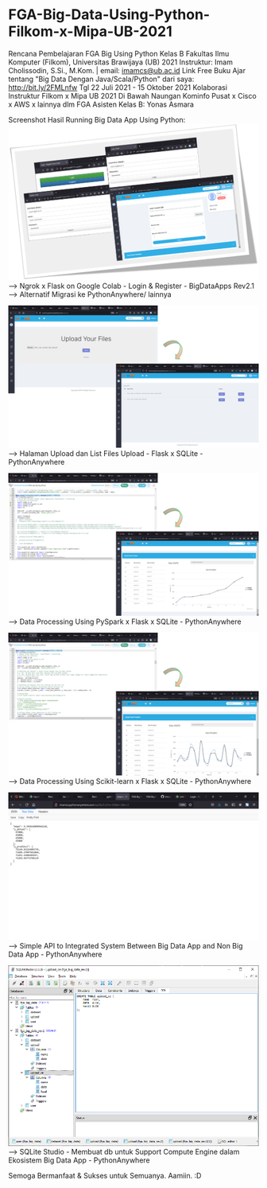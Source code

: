 # FGA-Big-Data-Using-Python-Filkom-x-Mipa-UB-2021
Rencana Pembelajaran FGA Big Using Python Kelas B
Fakultas Ilmu Komputer (Filkom), Universitas Brawijaya (UB) 2021
Instruktur: Imam Cholissodin, S.Si., M.Kom. | email: imamcs@ub.ac.id
Link Free Buku Ajar tentang "Big Data Dengan Java/Scala/Python" dari saya: http://bit.ly/2FMLnfw
Tgl 22 Juli 2021 - 15 Oktober 2021
Kolaborasi Instruktur Filkom x Mipa UB 2021
Di Bawah Naungan Kominfo Pusat x Cisco x AWS x lainnya dlm FGA
Asisten Kelas B: Yonas Asmara

Screenshot Hasil Running Big Data App Using Python:
![Ngrok x Flask on Google Colab - Login & Register - BigDataApps Rev2.1](https://github.com/imamcs19/FGA-Big-Data-Using-Python-Filkom-x-Mipa-UB-2021/blob/main/Ngrok%20x%20Flask%20on%20Google%20Colab%20-%20Login%20%26%20Register%20-%20BigDataApps%20Rev2.1.png)
--> Ngrok x Flask on Google Colab - Login & Register - BigDataApps Rev2.1 --> Alternatif Migrasi ke PythonAnywhere/ lainnya

![Halaman Upload dan List Files Upload - Flask x SQLite - PythonAnywhere](https://github.com/imamcs19/FGA-Big-Data-Using-Python-Filkom-x-Mipa-UB-2021/blob/main/Halaman%20Upload%20dan%20List%20Files%20Upload%20-%20Flask%20x%20SQLite%20On%20PythonAnywhere.png)
--> Halaman Upload dan List Files Upload - Flask x SQLite - PythonAnywhere

![Data Processing Using PySpark x Flask x SQLite - PythonAnywhere](https://github.com/imamcs19/FGA-Big-Data-Using-Python-Filkom-x-Mipa-UB-2021/blob/main/Data%20Processing%20Using%20PySpark%20On%20PythonAnywhere.png)
--> Data Processing Using PySpark x Flask x SQLite - PythonAnywhere

![Data Processing Using Scikit-learn x Flask x SQLite - PythonAnywhere](https://github.com/imamcs19/FGA-Big-Data-Using-Python-Filkom-x-Mipa-UB-2021/blob/main/Data%20Processing%20Using%20Scikit-learn%20On%20PythonAnywhere.png)
--> Data Processing Using Scikit-learn x Flask x SQLite - PythonAnywhere

![Simple API to Integrated System Between Big Data App and Non Big Data App - PythonAnywhere](https://github.com/imamcs19/FGA-Big-Data-Using-Python-Filkom-x-Mipa-UB-2021/blob/main/Simple%20API%20to%20Integrated%20System%20Between%20Big%20Data%20App%20and%20Non%20Big%20Data%20App.png)
--> Simple API to Integrated System Between Big Data App and Non Big Data App - PythonAnywhere

![SQLite Studio - Membuat db untuk Support Compute Engine dalam Ekosistem Big Data App - PythonAnywhere](https://github.com/imamcs19/FGA-Big-Data-Using-Python-Filkom-x-Mipa-UB-2021/blob/main/SQLite%20Studio%20-%20Membuat%20db%20untuk%20Support%20Compute%20Engine%20dalam%20Ekosistem%20Big%20Data%20App%20Using%20Python.png)
--> SQLite Studio - Membuat db untuk Support Compute Engine dalam Ekosistem Big Data App - PythonAnywhere

Semoga Bermanfaat & Sukses untuk Semuanya. Aamiin. :D
